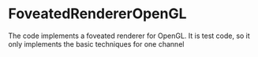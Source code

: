 # FoveatedRendererOpenGL
The code implements a foveated renderer for OpenGL. It is test code, so it only implements the basic techniques for one channel
